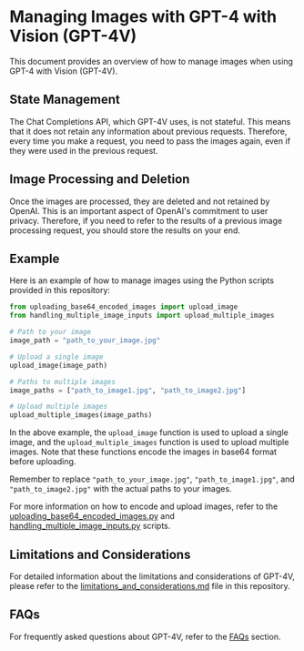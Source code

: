 # Managing Images with GPT-4 with Vision (GPT-4V)

This document provides an overview of how to manage images when using GPT-4 with Vision (GPT-4V).

## State Management

The Chat Completions API, which GPT-4V uses, is not stateful. This means that it does not retain any information about previous requests. Therefore, every time you make a request, you need to pass the images again, even if they were used in the previous request.

## Image Processing and Deletion

Once the images are processed, they are deleted and not retained by OpenAI. This is an important aspect of OpenAI's commitment to user privacy. Therefore, if you need to refer to the results of a previous image processing request, you should store the results on your end.

## Example

Here is an example of how to manage images using the Python scripts provided in this repository:

```python
from uploading_base64_encoded_images import upload_image
from handling_multiple_image_inputs import upload_multiple_images

# Path to your image
image_path = "path_to_your_image.jpg"

# Upload a single image
upload_image(image_path)

# Paths to multiple images
image_paths = ["path_to_image1.jpg", "path_to_image2.jpg"]

# Upload multiple images
upload_multiple_images(image_paths)
```

In the above example, the `upload_image` function is used to upload a single image, and the `upload_multiple_images` function is used to upload multiple images. Note that these functions encode the images in base64 format before uploading.

Remember to replace `"path_to_your_image.jpg"`, `"path_to_image1.jpg"`, and `"path_to_image2.jpg"` with the actual paths to your images.

For more information on how to encode and upload images, refer to the [uploading_base64_encoded_images.py](uploading_base64_encoded_images.py) and [handling_multiple_image_inputs.py](handling_multiple_image_inputs.py) scripts.

## Limitations and Considerations

For detailed information about the limitations and considerations of GPT-4V, please refer to the [limitations_and_considerations.md](limitations_and_considerations.md) file in this repository.

## FAQs

For frequently asked questions about GPT-4V, refer to the [FAQs](faqs.md) section.
